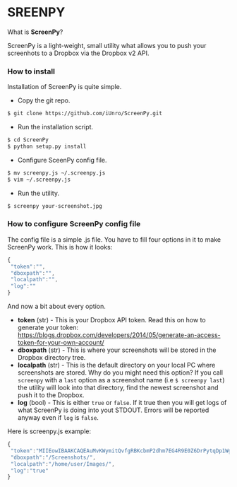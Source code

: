 # SREENPY

What is **ScreenPy**?

ScreenPy is a light-weight, small utility what allows you to push your screenhots to a Dropbox via the Dropbox v2 API.


### How to install

Installation of ScreenPy is quite simple.

-  Copy the git repo.
```bash
$ git clone https://github.com/iUnro/ScreenPy.git
```
-  Run the installation script.
```bash
$ cd ScreenPy
$ python setup.py install
```
- Configure SceenPy config file.
```bash
$ mv screenpy.js ~/.screenpy.js
$ vim ~/.screenpy.js
```
- Run the utility.
```bash
$ screenpy your-screenshot.jpg
```

### How to configure ScreenPy config file

The config file is a simple .js file. You have to fill four options in it to make ScreenPy work.
This is how it looks:
```js
{
 "token":"",
 "dboxpath":"",
 "localpath":"",
 "log":""
}
```
And now a bit about every option.
- **token** (str) - This is your Dropbox API token. Read this on how to generate your token:  https://blogs.dropbox.com/developers/2014/05/generate-an-access-token-for-your-own-account/
- **dboxpath** (str) - This is where your screenshots will be stored in the Dropbox directory tree.
- **localpath** (str) - This is the default directory on your local PC where screenshots are stored. Why do you might need this option? If you call `screenpy` with a `last` option as a screenshot name (i.e `$ screenpy last`) the utility will look into that directory, find the newest screenshot and push it to the Dropbox.
- **log** (bool) - This is either `true` or `false`. If it true then you will get logs of what ScreenPy is doing into yout STDOUT. Errors will be reported anyway even if `log` is `false`.

Here is screenpy.js example:
```js
{
 "token":"MIIEowIBAAKCAQEAuMvKWymitQvfgRBKcbmP2dhm7EG4R9E0Z6DrPytqDp1WgShM",
 "dboxpath":"/Screenshots/",
 "localpath":"/home/user/Images/",
 "log":"true"
}
```